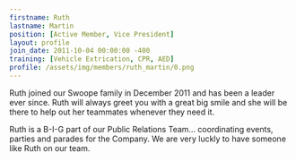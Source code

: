 ```yaml
---
firstname: Ruth
lastname: Martin
position: [Active Member, Vice President]
layout: profile
join_date: 2011-10-04 00:00:00 -400
training: [Vehicle Extrication, CPR, AED]
profile: /assets/img/members/ruth_martin/0.png
---
```

Ruth joined our Swoope family in December 2011 and has been a leader ever since. Ruth will always greet you with a great big smile and she will be there to help out her teammates whenever they need it.

Ruth is a B-I-G part of our Public Relations Team... coordinating events, parties and parades for the Company. We are very luckly to have someone like Ruth on our team.